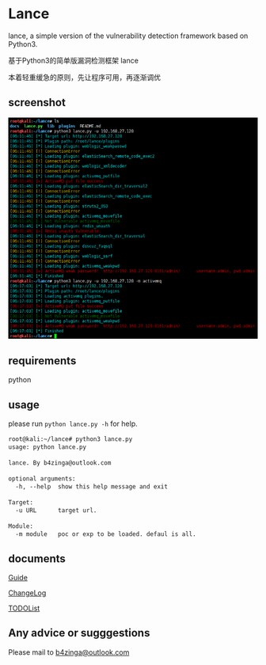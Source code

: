 # Lance

lance, a simple version of the vulnerability detection framework based on Python3.

基于Python3的简单版漏洞检测框架 lance


本着轻重缓急的原则，先让程序可用，再逐渐调优

## screenshot

![screen shot for lance](./docs/screenshot2.png)

## requirements

python


## usage

please run `python lance.py -h` for help.

```shell
root@kali:~/lance# python3 lance.py 
usage: python lance.py

lance. By b4zinga@outlook.com

optional arguments:
  -h, --help  show this help message and exit

Target:
  -u URL      target url.

Module:
  -m module   poc or exp to be loaded. defaul is all.
```


## documents

[Guide](./docs/Guide.md)

[ChangeLog](./docs/ChangeLog.md)

[TODOList](./docs/TODOList.md)


## Any advice or sugggestions

Please mail to b4zinga@outlook.com



